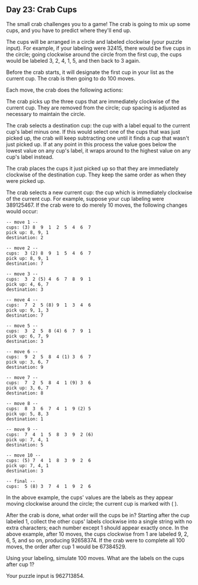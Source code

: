 Day 23: Crab Cups
-----------------

The small crab challenges you to a game! The crab is going to mix up some
cups, and you have to predict where they'll end up.

The cups will be arranged in a circle and labeled clockwise (your puzzle
input). For example, if your labeling were 32415, there would be five cups in
the circle; going clockwise around the circle from the first cup, the cups
would be labeled 3, 2, 4, 1, 5, and then back to 3 again.

Before the crab starts, it will designate the first cup in your list as the
current cup. The crab is then going to do 100 moves.

Each move, the crab does the following actions:

The crab picks up the three cups that are immediately clockwise of the current
cup. They are removed from the circle; cup spacing is adjusted as necessary to
maintain the circle.

The crab selects a destination cup: the cup with a label equal to the current
cup's label minus one. If this would select one of the cups that was just
picked up, the crab will keep subtracting one until it finds a cup that wasn't
just picked up. If at any point in this process the value goes below the
lowest value on any cup's label, it wraps around to the highest value on any
cup's label instead.

The crab places the cups it just picked up so that they are immediately
clockwise of the destination cup. They keep the same order as when they were
picked up.

The crab selects a new current cup: the cup which is immediately clockwise of
the current cup. For example, suppose your cup labeling were 389125467. If the
crab were to do merely 10 moves, the following changes would occur:

	-- move 1 --
	cups: (3) 8  9  1  2  5  4  6  7 
	pick up: 8, 9, 1
	destination: 2

	-- move 2 --
	cups:  3 (2) 8  9  1  5  4  6  7 
	pick up: 8, 9, 1
	destination: 7

	-- move 3 --
	cups:  3  2 (5) 4  6  7  8  9  1 
	pick up: 4, 6, 7
	destination: 3

	-- move 4 --
	cups:  7  2  5 (8) 9  1  3  4  6 
	pick up: 9, 1, 3
	destination: 7

	-- move 5 --
	cups:  3  2  5  8 (4) 6  7  9  1 
	pick up: 6, 7, 9
	destination: 3

	-- move 6 --
	cups:  9  2  5  8  4 (1) 3  6  7 
	pick up: 3, 6, 7
	destination: 9

	-- move 7 --
	cups:  7  2  5  8  4  1 (9) 3  6 
	pick up: 3, 6, 7
	destination: 8

	-- move 8 --
	cups:  8  3  6  7  4  1  9 (2) 5 
	pick up: 5, 8, 3
	destination: 1

	-- move 9 --
	cups:  7  4  1  5  8  3  9  2 (6)
	pick up: 7, 4, 1
	destination: 5

	-- move 10 --
	cups: (5) 7  4  1  8  3  9  2  6 
	pick up: 7, 4, 1
	destination: 3

	-- final --
	cups:  5 (8) 3  7  4  1  9  2  6 

In the above example, the cups' values are the labels as they appear moving
clockwise around the circle; the current cup is marked with ( ).

After the crab is done, what order will the cups be in? Starting after the cup
labeled 1, collect the other cups' labels clockwise into a single string with
no extra characters; each number except 1 should appear exactly once. In the
above example, after 10 moves, the cups clockwise from 1 are labeled 9, 2, 6,
5, and so on, producing 92658374. If the crab were to complete all 100 moves,
the order after cup 1 would be 67384529.

Using your labeling, simulate 100 moves. What are the labels on the cups after
cup 1?

Your puzzle input is 962713854.
